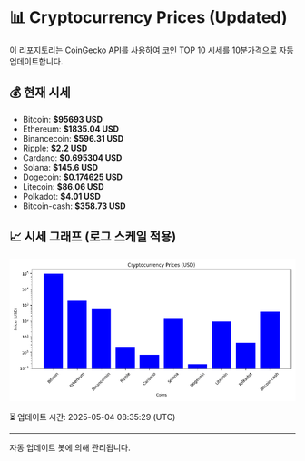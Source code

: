 
# 📊 Cryptocurrency Prices (Updated)

이 리포지토리는 CoinGecko API를 사용하여 코인 TOP 10 시세를 10분가격으로 자동 업데이트합니다.

## 💰 현재 시세
- Bitcoin: **$95693 USD**
- Ethereum: **$1835.04 USD**
- Binancecoin: **$596.31 USD**
- Ripple: **$2.2 USD**
- Cardano: **$0.695304 USD**
- Solana: **$145.6 USD**
- Dogecoin: **$0.174625 USD**
- Litecoin: **$86.06 USD**
- Polkadot: **$4.01 USD**
- Bitcoin-cash: **$358.73 USD**

## 📈 시세 그래프 (로그 스케일 적용)
![Crypto Prices](crypto_prices.png)

⏳ 업데이트 시간: 2025-05-04 08:35:29 (UTC)

---
자동 업데이트 봇에 의해 관리됩니다.
